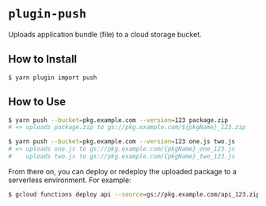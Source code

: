 # `plugin-push`

Uploads application bundle (file) to a cloud storage bucket.

## How to Install

```
$ yarn plugin import push
```

## How to Use

```bash
$ yarn push --bucket=pkg.example.com --version=123 package.zip
# => uploads package.zip to gs://pkg.example.com/${pkgName}_123.zip
```

```bash
$ yarn push --bucket=pkg.example.com --version=123 one.js two.js
# => uploads one.js to gs://pkg.example.com/{pkgName}_one_123.js
#    uploads two.js to gs://pkg.example.com/{pkgName}_two_123.js
```

From there on, you can deploy or redeploy the uploaded package to a serverless
environment. For example:

```bash
$ gcloud functions deploy api --source=gs://pkg.example.com/api_123.zip
```
